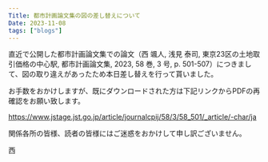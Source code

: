 ```yaml
---
Title: 都市計画論文集の図の差し替えについて
Date: 2023-11-08
tags: ["blogs"]
---
```


直近で公開した都市計画論文集での論文（西 颯人, 浅見 泰司, 東京23区の土地取引価格の中心駅, 都市計画論文集, 2023, 58 巻, 3 号, p. 501-507）につきまして、図の取り違えがあったため本日差し替えを行って貰いました。

お手数をおかけしますが、既にダウンロードされた方は下記リンクからPDFの再確認をお願い致します。

https://www.jstage.jst.go.jp/article/journalcpij/58/3/58_501/_article/-char/ja

関係各所の皆様、読者の皆様にはご迷惑をおかけして申し訳ございません。

西